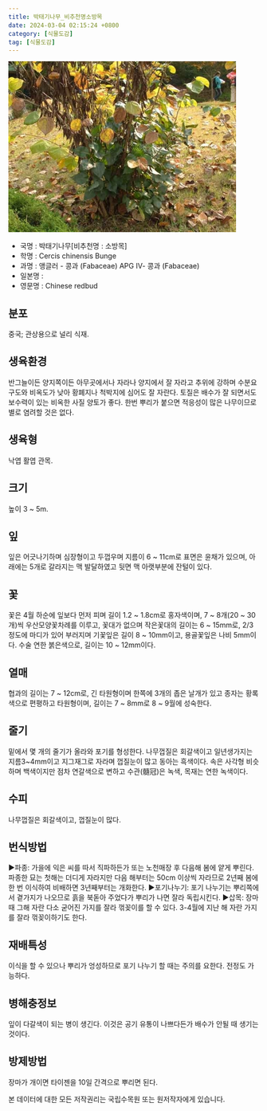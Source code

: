 ```yaml
---
title: 박태기나무_비추천명소방목
date: 2024-03-04 02:15:24 +0800
category: [식물도감]
tag: [식물도감]
---
```




![박태기나무[비추천명 : 소방목]](/assets/img/fileUpload/plants/basic/Leguminosae/Cercis/22230/1_th2.JPG)
- 국명 : 박태기나무[비추천명 : 소방목]
- 학명 : Cercis chinensis Bunge
- 과명 : 앵글러 - 콩과 (Fabaceae) APG Ⅳ- 콩과 (Fabaceae)
- 일본명 : 
- 영문명 : Chinese redbud


## 분포
중국; 관상용으로 널리 식재.
## 생육환경
반그늘이든 양지쪽이든 아무곳에서나 자라나 양지에서 잘 자라고 추위에 강하며 수분요구도와 비옥도가 낮아 황폐지나 척박지에 심어도 잘 자란다. 토질은 배수가 잘 되면서도 보수력이 있는 비옥한 사질 양토가 좋다. 한번 뿌리가 붙으면 적응성이 많은 나무이므로 별로 염려할 것은 없다.
## 생육형
낙엽 활엽 관목. 
## 크기
높이 3 ~ 5m.
## 잎
잎은 어긋나기하며 심장형이고 두껍우며 지름이 6 ~ 11cm로 표면은 윤채가 있으며, 아래에는 5개로 갈라지는 맥 발달하였고 뒷면 맥 아랫부분에 잔털이 있다.
## 꽃
꽃은 4월 하순에 잎보다 먼저 피며 길이 1.2 ~ 1.8cm로 홍자색이며, 7 ~ 8개(20 ~ 30개)씩 우산모양꽃차례를 이루고, 꽃대가 없으며 작은꽃대의 길이는 6 ~ 15mm로,  2/3 정도에 마디가 있어 부러지며 기꽃잎은 길이 8 ~ 10mm이고, 용골꽃잎은 나비 5mm이다.  수술 연한 붉은색으로, 길이는 10 ~ 12mm이다.
## 열매
협과의 길이는 7 ~ 12cm로, 긴 타원형이며 한쪽에 3개의 좁은 날개가 있고 종자는 황록색으로 편평하고 타원형이며, 길이는 7 ~ 8mm로 8 ~ 9월에 성숙한다.
## 줄기
밑에서 몇 개의 줄기가 올라와 포기를 형성한다. 나무껍질은 회갈색이고 일년생가지는 지름3~4mm이고 지그재그로 자라며 껍질눈이 많고 동아는 흑색이다. 속은 사각형 비슷하며 백색이지만 점차 연갈색으로 변하고 수관(髓冠)은 녹색, 목재는 연한 녹색이다.
## 수피
나무껍질은 회갈색이고, 껍질눈이 많다.
## 번식방법
▶파종: 가을에 익은 씨를 따서 직파하든가 또는 노천매장 후 다음해 봄에 얕게 뿌린다. 파종한 묘는 첫해는 더디게 자라지만 다음 해부터는 50cm 이상씩 자라므로 2년째 봄에 한 번 이식하여 비배하면 3년째부터는 개화한다. 
▶포기나누기: 포기 나누기는 뿌리쪽에서 곁가지가 나오므로 흙을 북돋아 주었다가 뿌리가 나면 잘라 독립시킨다. 
▶삽목: 장마때 그해 자란 다소 굳어진 가지를 잘라 꺾꽂이를 할 수 있다. 3-4월에 지난 해 자란 가지를 잘라 꺾꽂이하기도 한다.
## 재배특성
이식을 할 수 있으나 뿌리가 엉성하므로 포기 나누기 할 때는 주의를 요한다. 전정도 가능하다.
## 병해충정보
잎이 다갈색이 되는 병이 생긴다. 이것은 공기 유통이 나쁘다든가 배수가 안될 때 생기는 것이다.
## 방제방법
장마가 개이면 타이젠을 10일 간격으로 뿌리면 된다.






본 데이터에 대한 모든 저작권리는 국립수목원 또는 원저작자에게 있습니다.
